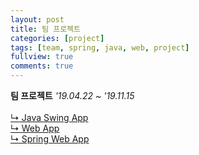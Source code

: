 ```yaml
---
layout: post
title: 팀 프로젝트
categories: [project]
tags: [team, spring, java, web, project]
fullview: true
comments: true
---
```


**팀 프로젝트** <i>'19.04.22 ~ '19.11.15</i><br><br>
[↳ Java Swing App](https://jnuho.github.io/food)<br>
[↳ Web App](https://jnuho.github.io/parking)<br>
[↳ Spring Web App](https://jnuho.github.io/developmental)<br>
